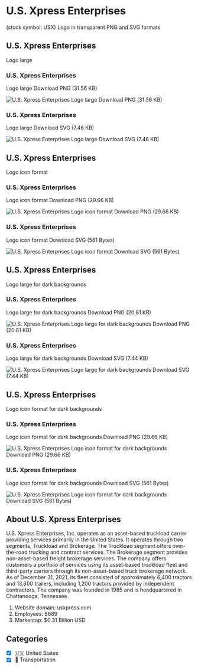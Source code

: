 # U.S. Xpress Enterprises
 (stock symbol: USX) Logo in transparent PNG and SVG formats

## U.S. Xpress Enterprises
 Logo large

### U.S. Xpress Enterprises
 Logo large Download PNG (31.56 KB)

![U.S. Xpress Enterprises
 Logo large Download PNG (31.56 KB)](/img/orig/USX_BIG-106f90c5.png)

### U.S. Xpress Enterprises
 Logo large Download SVG (7.46 KB)

![U.S. Xpress Enterprises
 Logo large Download SVG (7.46 KB)](/img/orig/USX_BIG-513ea34d.svg)

## U.S. Xpress Enterprises
 Logo icon format

### U.S. Xpress Enterprises
 Logo icon format Download PNG (29.66 KB)

![U.S. Xpress Enterprises
 Logo icon format Download PNG (29.66 KB)](/img/orig/USX-312a9c9c.png)

### U.S. Xpress Enterprises
 Logo icon format Download SVG (561 Bytes)

![U.S. Xpress Enterprises
 Logo icon format Download SVG (561 Bytes)](/img/orig/USX-29bbf20c.svg)

## U.S. Xpress Enterprises
 Logo large for dark backgrounds

### U.S. Xpress Enterprises
 Logo large for dark backgrounds Download PNG (20.81 KB)

![U.S. Xpress Enterprises
 Logo large for dark backgrounds Download PNG (20.81 KB)](/img/orig/USX_BIG.D-f6a51a9e.png)

### U.S. Xpress Enterprises
 Logo large for dark backgrounds Download SVG (7.44 KB)

![U.S. Xpress Enterprises
 Logo large for dark backgrounds Download SVG (7.44 KB)](/img/orig/USX_BIG.D-fb9b7cbb.svg)

## U.S. Xpress Enterprises
 Logo icon format for dark backgrounds

### U.S. Xpress Enterprises
 Logo icon format for dark backgrounds Download PNG (29.66 KB)

![U.S. Xpress Enterprises
 Logo icon format for dark backgrounds Download PNG (29.66 KB)](/img/orig/USX.D-36a9603b.png)

### U.S. Xpress Enterprises
 Logo icon format for dark backgrounds Download SVG (561 Bytes)

![U.S. Xpress Enterprises
 Logo icon format for dark backgrounds Download SVG (561 Bytes)](/img/orig/USX.D-788e937d.svg)

## About U.S. Xpress Enterprises


U.S. Xpress Enterprises, Inc. operates as an asset-based truckload carrier providing services primarily in the United States. It operates through two segments, Truckload and Brokerage. The Truckload segment offers over-the-road trucking and contract services. The Brokerage segment provides non-asset-based freight brokerage services. The company offers customers a portfolio of services using its asset-based truckload fleet and third-party carriers through its non-asset-based truck brokerage network. As of December 31, 2021, its fleet consisted of approximately 6,400 tractors and 13,600 trailers, including 1,200 tractors provided by independent contractors. The company was founded in 1985 and is headquartered in Chattanooga, Tennessee.

1. Website domain: usxpress.com
2. Employees: 8689
3. Marketcap: $0.31 Billion USD


## Categories
- [x] 🇺🇸 United States
- [x] 🚚 Transportation

